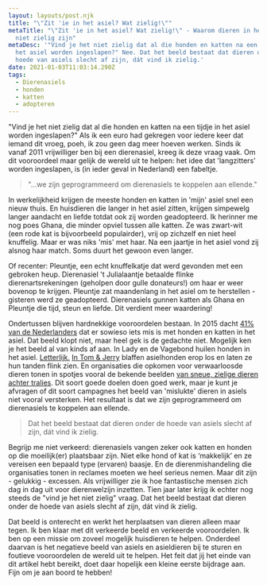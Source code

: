 ```yaml
---
layout: layouts/post.njk
title: "\"Zit 'ie in het asiel? Wat zielig!\""
metaTitle: "\"Zit 'ie in het asiel? Wat zielig!\" - Waarom dieren in het asiel
  niet zielig zijn"
metaDesc: '"Vind je het niet zielig dat al die honden en katten na een tijdje in
  het asiel worden ingeslapen?" Nee. Dat het beeld bestaat dat dieren onder de
  hoede van asiels slecht af zijn, dát vind ik zielig.'
date: 2021-01-03T11:03:14.290Z
tags:
  - Dierenasiels
  - honden
  - katten
  - adopteren
---
```

"Vind je het niet zielig dat al die honden en katten na een tijdje in het asiel worden ingeslapen?" Als ik een euro had gekregen voor iedere keer dat iemand dit vroeg, poeh, ik zou geen dag meer hoeven werken. Sinds ik vanaf 2011 vrijwilliger ben bij een dierenasiel, kreeg ik deze vraag vaak. Om dit vooroordeel maar gelijk de wereld uit te helpen: het idee dat 'langzitters' worden ingeslapen, is (in ieder geval in Nederland) een fabeltje.

> "...we zijn geprogrammeerd om dierenasiels te koppelen aan ellende."

In werkelijkheid krijgen de meeste honden en katten in 'mijn' asiel snel een nieuw thuis. En huisdieren die langer in het asiel zitten, krijgen simpewelg langer aandacht en liefde totdat ook zij worden geadopteerd. Ik herinner me nog poes Ghana, die minder opviel tussen alle katten. Ze was zwart-wit (een rode kat is bijvoorbeeld populairder), vrij op zichzelf en niet heel knuffelig. Maar er was niks 'mis' met haar. Na een jaartje in het asiel vond zij alsnog haar match. Soms duurt het gewoon even langer. 

Of recenter: Pleuntje, een echt knuffelkatje dat werd gevonden met een gebroken heup. Dierenasiel 't Julialaantje betaalde flinke dierenartsrekeningen (geholpen door gulle donateurs!) om haar er weer bovenop te krijgen. Pleuntje zat maandenlang in het asiel om te herstellen - gisteren werd ze geadopteerd. Dierenasiels gunnen katten als Ghana en Pleuntje die tijd, steun en liefde. Dit verdient meer waardering!

Ondertussen blijven hardnekkige vooroordelen bestaan. In 2015 dacht [41% van de Nederlanders](https://www.dierenbescherming.nl/wat-wij-doen/actueel/nieuws/nieuws-overzicht/geefommij-dierenbescherming-zet-asieldieren-in-het-zonnetje) dat er sowieso iets mis is met honden en katten in het asiel. Dat beeld klopt niet, maar heel gek is de gedachte niet. Mogelijk ken je het beeld al van kinds af aan. In Lady en de Vagebond huilen honden in het asiel. [Letterlijk.](https://www.youtube.com/watch?v=RRM_PWjhV_U) [In Tom & Jerry](https://youtu.be/9zTXjwYenRI?t=30) blaffen asielhonden erop los en laten ze hun tanden flink zien. En organisaties die opkomen voor verwaarloosde dieren tonen in spotjes vooral de bekende beelden [van sneue, zielige dieren achter tralies](https://www.youtube.com/watch?v=lVEsK6WalrE). Dit soort goede doelen doen goed werk, maar je kunt je afvragen of dit soort campagnes het beeld van 'mislukte' dieren in asiels niet vooral versterken. Het resultaat is dat we zijn geprogrammeerd om dierenasiels te koppelen aan ellende.

> Dat het beeld bestaat dat dieren onder de hoede van asiels slecht af zijn, dát vind ik zielig. 

Begrijp me niet verkeerd: dierenasiels vangen zeker ook katten en honden op die moeilijk(er) plaatsbaar zijn. Niet elke hond of kat is ‘makkelijk’ en ze vereisen een bepaald type (ervaren) baasje. En de dierenmishandeling die organisaties tonen in reclames moeten we heel serieus nemen. Maar dit zijn - gelukkig - excessen. Als vrijwilliger zie ik hoe fantastische mensen zich dag in dag uit voor dierenwelzijn inzetten. Tien jaar later krijg ik echter nog steeds de "vind je het niet zielig" vraag. Dat het beeld bestaat dat dieren onder de hoede van asiels slecht af zijn, dát vind ik zielig. 

Dat beeld is onterecht en werkt het herplaatsen van dieren alleen maar tegen. Ik ben klaar met dit verkeerde beeld en verkeerde vooroordelen. Ik ben op een missie om zoveel mogelijk huisdieren te helpen. Onderdeel daarvan is het negatieve beeld van asiels en asieldieren bij te sturen en foutieve vooroordelen de wereld uit te helpen. Het feit dat jij het einde van dit artikel hebt bereikt, doet daar hopelijk een kleine eerste bijdrage aan. Fijn om je aan boord te hebben!